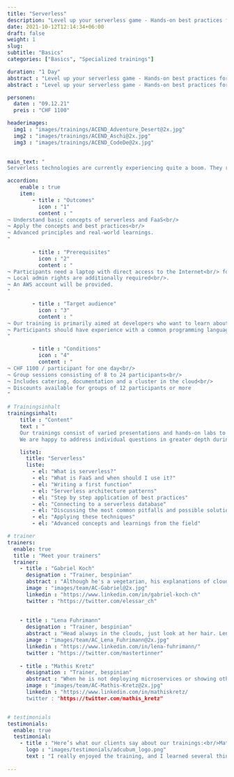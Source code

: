 ```yaml
---
title: "Serverless"
description: "Level up your serverless game - Hands-on best practices for serverless and FaaS."
date: 2021-10-12T12:14:34+06:00
draft: false
weight: 1
slug: 
subtitle: "Basics"
categories: ["Basics", "Specialized trainings"]

duration: "1 Day"
abstract : "Level up your serverless game - Hands-on best practices for serverless and FaaS."
abstract : "Level up your serverless game - Hands-on best practices for serverless and FaaS."

personen: 
  daten : "09.12.21"
  preis : "CHF 1100"

headerimages:
  img1 : "images/trainings/ACEND_Adventure_Desert@2x.jpg"
  img2 : "images/trainings/ACEND_Aschi@2x.jpg"
  img3 : "images/trainings/ACEND_CodeDe@2x.jpg"
      

main_text: "
Serverless technologies are currently experiencing quite a boom. They range from Function-as-a-Service (FaaS) to complete database and queuing systems to authentication and monitoring solutions. In this training, we will mainly look at FaaS and create corresponding functions that follow common best practices and run in AWS Lambda. In doing so, we will learn about certain stumbling blocks and peculiarities of these platforms and how to deal with them."

accordion:
    enable : true
    item:
        - title : "Outcomes"
          icon : "1"
          content : "
¬ Understand basic concepts of serverless and FaaS<br/> 
¬ Apply the concepts and best practices<br/>
¬ Advanced principles and real-world learnings.
"
 
        - title : "Prerequisites"
          icon : "2"
          content : "
¬ Participants need a laptop with direct access to the Internet<br/> for the training.
¬ Local admin rights are additionally required<br/>.
¬ An AWS account will be provided.
"

        - title : "Target audience"
          icon : "3"
          content : "
¬ Our training is primarily aimed at developers who want to learn about this new world and its advantages and disadvantages<br/>.
¬ Participants should have experience with a common programming language, but this is not a strict requirement.
"

        - title : "Conditions"
          icon : "4"
          content : "
¬ CHF 1100 / participant for one day<br/>
¬ Group sessions consisting of 8 to 24 participants<br/>
¬ Includes catering, documentation and a cluster in the cloud<br/>
¬ Discounts available for groups of 12 participants or more
"

# Trainingsinhalt
trainingsinhalt: 
    title : "Content"
    text : "
    Our trainings consist of varied presentations and hands-on labs to convey their content in an exciting way.
    We are happy to address individual questions in greater depth during the training."

    liste1:
      title: "Serverless"
      liste:
        - el: "What is serverless?"
        - el: "What is FaaS and when should I use it?"
        - el: "Writing a first function"
        - el: "Serverless architecture patterns"
        - el: "Step by step application of best practices"
        - el: "Connecting to a serverless database"
        - el: "Discussing the most common pitfalls and possible solutions"
        - el: "Applying these techniques"
        - el: "Advanced concepts and learnings from the field"

# trainer
trainers:
  enable: true
  title : "Meet your trainers"
  trainer:
    - title : "Gabriel Koch"
      designation : "Trainer, bespinian"
      abstract : "Although he's a vegetarian, his explanations of cloud technologies have a lot of meat on the bone"
      image : "images/team/AC-Gabriel@2x.jpg"
      linkedin : "https://www.linkedin.com/in/gabriel-koch-ch"
      twitter : "https://twitter.com/elessar_ch"
    
    
    - title : "Lena Fuhrimann"
      designation : "Trainer, bespinian"
      abstract : "Head always in the clouds, just look at her hair. Lena loves modernizing software and working with new technologies. She uses Arch btw."
      image : "images/team/AC_Lena_Fuhrimann@2x.jpg"
      linkedin : "https://www.linkedin.com/in/lena-fuhrimann/"
      twitter : "https://twitter.com/mastertinner"
      
    - title : "Mathis Kretz"
      designation : "Trainer, bespinian"
      abstract : "When he is not deploying microservices or showing others how to do it, he is cooking, preferably with fire"
      image : "images/team/AC-Mathis-Kretz@2x.jpg"
      linkedin : "https://www.linkedin.com/in/mathiskretz/
      twitter : "https://twitter.com/mathis_kretz"


# testimonials
testimonials:
  enable: true
  testimonial:
    - title : "Here’s what our clients say about our trainings:<br/>Matthias Summer, Austria"
      logo : "images/testimonials/adcubum_logo.png"
      text : "I really enjoyed the training, and I learned several things that helped me with my daily tasks. You could tell that the trainers had a lot of practical experience with and passion for the technology. They also supported us well and gave us useful advice."     
      
---
```

